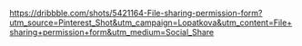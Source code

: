 https://dribbble.com/shots/5421164-File-sharing-permission-form?utm_source=Pinterest_Shot&utm_campaign=Lopatkova&utm_content=File+sharing+permission+form&utm_medium=Social_Share